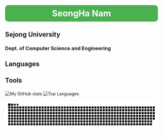 <h1 align="center" style="background-color:#4CAF50; color:white; padding:10px; border-radius:10px;">
  SeongHa Nam
</h1>


## Sejong University
### Dept. of Computer Science and Engineering

## Languages
###
## Tools
###

![My GitHub stats](https://github-readme-stats.vercel.app/api?username=nmsngh&show_icons=true&theme=tokyonight)
![Top Languages](https://github-readme-stats.vercel.app/api/top-langs/?username=nmsngh&layout=compact&theme=dracula)

![snake animation](https://raw.githubusercontent.com/nmsngh/nmsngh/main/github-contribution-grid-snake.svg)



